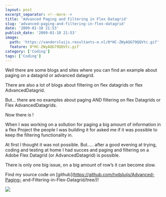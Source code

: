 ```yaml
---
layout: post
excerpt_separator: <!--more-->
title: 'Advanced Paging and Filtering in Flex Datagrid'
slug: 'advanced-paging-and-filtering-in-flex-datagrid'
date: '2009-01-10 21:53'
publish_date: '2009-01-10 21:53'
image:
  path: 'https://vandersluijs.resultants-e.nl/0*HC-ZWyAQG79QQVtc.gif'
  feature: 0*HC-ZWyAQG79QQVtc.gif'
category: ['Coding']
tags: ['Coding']
---
```

Well there are some blogs and sites where you can find an example about paging
on a datagrid or advanced datagrid.  
  
There are also a lot of blogs about filtering on flex datagrids or flex
AdvancedDatagrid.  
  
But… there are no examples about paging AND filtering on flex Datagrids or
Flex AdvancedDatagrids.  
  
Now there is !  
  
  
  
When I was working on a sollution for paging a big amount of information in a
flex Project the people I was building it for asked me if it was possible to
keep the filtering functionality in.  
  
At first I thought it was not possible. But….. after a good evening at trying,
coding and testing at home I had succes and paging and filtering on a Adobe
Flex Datagrid (or AdvancedDatagrid) is possible.  
  
There is only one big issue, on a big amount of row’s it can become slow.  
  
Find my source code on [github](https://github.com/tvdsluijs/Advanced-Paging-
and-Filtering-in-Flex-Datagrid/tree/)!

![](https://vandersluijs.resultants-e.nl/0*HC-ZWyAQG79QQVtc.gif)

